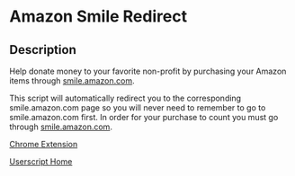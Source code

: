 # Amazon Smile Redirect

## Description
Help donate money to your favorite non-profit by purchasing your Amazon items through [smile.amazon.com](https://smile.amazon.com).

This script will automatically redirect you to the corresponding smile.amazon.com page so you will never need to remember to go to smile.amazon.com first. In order for your purchase to count you must go through [smile.amazon.com](https://smile.amazon.com).

[Chrome Extension](https://chrome.google.com/webstore/detail/amazon-smile-redirect/ejglonclnjogoiegggjjcpapffbnangg)

[Userscript Home](https://openuserjs.org/scripts/mscarchilli/Amazon_Smile_Redirect)
